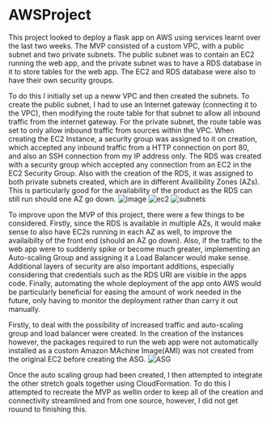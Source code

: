 # AWSProject

This project looked to deploy a flask app on AWS using services learnt over the last two weeks. The MVP consisted of a custom VPC, with a public subnet and two private subnets. The public subnet was to contain an EC2 running the web app, and the private subnet was to have a RDS database in it to store tables for the web app. The EC2 and RDS database were also to have their own security groups.

To do this I initially set up a neww VPC and then created the subnets. To create the public subnet, I had to use an Internet gateway (connecting it to the VPC), then modifying the route table for that subnet to allow all inbound traffic from the internet gateway. For the private subnet, the route table was set to only allow inbound traffic from sources within the VPC. When creating the EC2 Instance, a security group was assigned to it on creation, which accepted any inbound traffic from a HTTP connection on port 80, and also an SSH connection from my IP address only. The RDS was created with a security group which accepted any connection from an EC2 in the EC2 Security Group. Also with the creation of the RDS, it was assigned to both private subnets created, which are in different Availibility Zones (AZs). This is particularly good for the availability of the product as the RDS can still run should one AZ go down. 
![image](https://user-images.githubusercontent.com/88770784/135596768-f6e6d41f-f082-481e-8992-b87430b4a1b1.png)
![ec2](https://user-images.githubusercontent.com/88770784/135623693-2b4c4c26-7ad6-4263-8803-73bf62a30c4b.PNG)
![subnets](https://user-images.githubusercontent.com/88770784/135623707-89420b9a-601c-4f82-acb2-58a63116f0a2.PNG)


To improve upon the MVP of this project, there were a few things to be considered. Firstly, since the RDS is available in multiple AZs, it would make sense to also have EC2s running in each AZ as well, to improve the availaibilty of the front end (should an AZ go down). Also, if the traffic to the web app were to suddenly spike or become much greater, implementing an Auto-scaling Group and assigning it a Load Balancer would make sense. Additional layers of security are also important additions, especially considering that credentials such as the RDS URI are visible in the apps code. Finally, automating the whole deployment of the app onto AWS would be particularly beneficial for easing the amount of work needed in the future, only having to monitor the deployment rather than carry it out manually.

Firstly, to deal with the possibility of increased traffic and auto-scaling group and load balancer were created. In the creation of the instances however, the packages required to run the web app were not automatically installed as a custom Amazon MAchine Image(AMI) was not created from the original EC2 before creating the ASG.
![ASG](https://user-images.githubusercontent.com/88770784/135623726-14762ed4-850b-4c65-9d14-be4b58aec09a.PNG)

Once the auto scaling group had been created, I then attempted to integrate the other stretch goals together using CloudFormation. To do this I attempted to recreate the MVP as wellin order to keep all of the creation and connectivity streamlined and from one source, however, I did not get rouund to finishing this.

